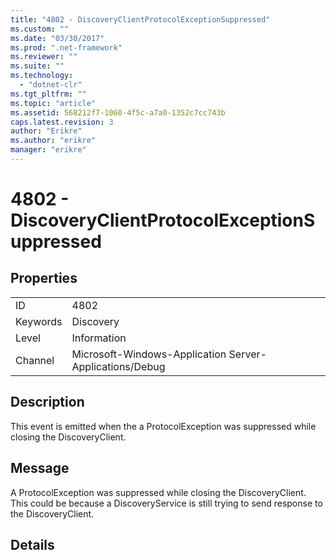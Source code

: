 ```yaml
---
title: "4802 - DiscoveryClientProtocolExceptionSuppressed"
ms.custom: ""
ms.date: "03/30/2017"
ms.prod: ".net-framework"
ms.reviewer: ""
ms.suite: ""
ms.technology: 
  - "dotnet-clr"
ms.tgt_pltfrm: ""
ms.topic: "article"
ms.assetid: 568212f7-1060-4f5c-a7a0-1352c7cc743b
caps.latest.revision: 3
author: "Erikre"
ms.author: "erikre"
manager: "erikre"
---
```

# 4802 - DiscoveryClientProtocolExceptionSuppressed
## Properties  
  
|||  
|-|-|  
|ID|4802|  
|Keywords|Discovery|  
|Level|Information|  
|Channel|Microsoft-Windows-Application Server-Applications/Debug|  
  
## Description  
 This event is emitted when the a ProtocolException was suppressed while closing the DiscoveryClient.  
  
## Message  
 A ProtocolException was suppressed while closing the DiscoveryClient. This could be because a DiscoveryService is still trying to send response to the DiscoveryClient.  
  
## Details

